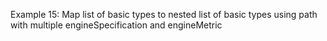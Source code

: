 Example 15:
Map list of basic types to nested list of basic types using path with multiple engineSpecification and engineMetric